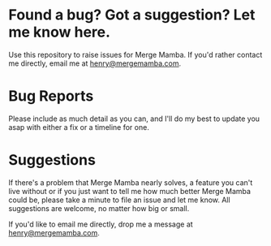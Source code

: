 # Found a bug? Got a suggestion? Let me know here.

Use this repository to raise issues for Merge Mamba. If you'd rather contact me directly, email me at 
henry@mergemamba.com.

# Bug Reports

Please include as much detail as you can, and I'll do my best to update you asap with either a fix or a timeline for 
one. 

# Suggestions

If there's a problem that Merge Mamba nearly solves, a feature you can't live without or if you just want to tell me how 
much better Merge Mamba could be, please take a minute to file an issue and let me know. All suggestions are welcome,
 no matter how big or small.

If you'd like to email me directly, drop me a message at henry@mergemamba.com.
